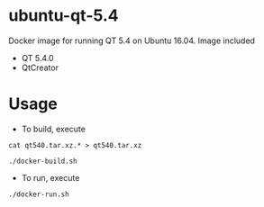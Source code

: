 # ubuntu-qt-5.4
Docker image for running QT 5.4 on Ubuntu 16.04.
Image included
+ QT 5.4.0
+ QtCreator

# Usage
* To build, execute
```
cat qt540.tar.xz.* > qt540.tar.xz

./docker-build.sh
```
* To run, execute
```
./docker-run.sh
```
